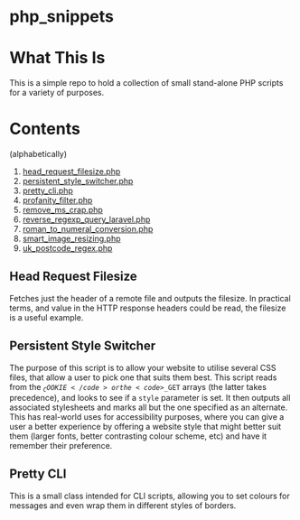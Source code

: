 php_snippets
============

# What This Is
This is a simple repo to hold a collection of small stand-alone PHP scripts for a variety of purposes.

# Contents
(alphabetically)<br/>
1. [head_request_filesize.php](#head_request_filesize)
1. [persistent_style_switcher.php](#persistent_style_switcher)
1. [pretty_cli.php](#pretty_cli)
1. [profanity_filter.php](#profanity_filter)
1. [remove_ms_crap.php](#remove_ms_crap)
1. [reverse_regexp_query_laravel.php](#reverse_regexp_query_laravel)
1. [roman_to_numeral_conversion.php](#roman_to_numeral_conversion)
1. [smart_image_resizing.php](#smart_image_resizing)
1. [uk_postcode_regex.php](#uk_postcode_regex)

## <a name="head_request_filesize"></a>Head Request Filesize
Fetches just the header of a remote file and outputs the filesize. In practical terms, and value in the HTTP response headers could be read, the filesize is a useful example.

## <a name="persistent_style_switcher"></a>Persistent Style Switcher
The purpose of this script is to allow your website to utilise several CSS files, that allow a user to pick one that suits them best.
This script reads from the <code>$_COOKIE</code> or the <code>$_GET</code> arrays (the latter takes precedence), and looks to see if a <code>style</code> parameter is set. It then outputs all associated stylesheets and marks all but the one specified as an alternate.
This has real-world uses for accessibility purposes, where you can give a user a better experience by offering a website style that might better suit them (larger fonts, better contrasting colour scheme, etc) and have it remember their preference.

## <a name="pretty_cli"></a>Pretty CLI
This is a small class intended for CLI scripts, allowing you to set colours for messages and even wrap them in different styles of borders.